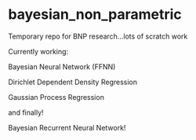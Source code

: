 # bayesian_non_parametric

Temporary repo for BNP research...lots of scratch work 

Currently working:

Bayesian Neural Network (FFNN)

Dirichlet Dependent Density Regression 

 Gaussian Process Regression
 
 and finally!
 
 Bayesian Recurrent Neural Network!
